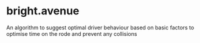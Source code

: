 # bright.avenue
An algorithm to suggest optimal driver behaviour based on basic factors to optimise time on the rode and prevent any collisions

